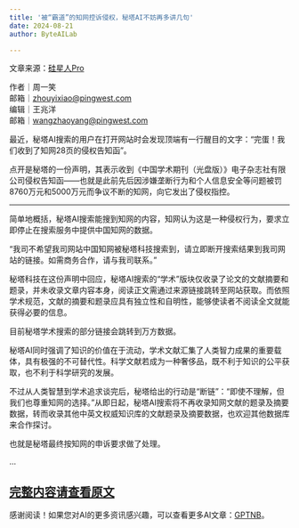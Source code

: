 ```yaml
---
title: '被“霸道”的知网控诉侵权，秘塔AI不妨再多讲几句'
date: 2024-08-21
author: ByteAILab

---
```


文章来源：[硅星人Pro](https://mp.weixin.qq.com/s/VomiRyAQi3wkMLD3rd8d6Q)

作者｜周一笑  
邮箱｜zhouyixiao@pingwest.com  
编辑｜王兆洋  
邮箱｜wangzhaoyang@pingwest.com

最近，秘塔AI搜索的用户在打开网站时会发现顶端有一行醒目的文字：“完蛋！我们收到了知网28页的侵权告知函”。

点开是秘塔的一份声明，其表示收到《中国学术期刊（光盘版）》电子杂志社有限公司侵权告知函——也就是此前先后因涉嫌垄断行为和个人信息安全等问题被罚8760万元和5000万元而争议不断的知网，向它发出了侵权指控。

---


简单地概括，秘塔AI搜索能搜到知网的内容，知网认为这是一种侵权行为，要求立即停止在搜索服务中提供中国知网的数据。

“我司不希望我司网站中国知网被秘塔科技搜索到，请立即断开搜索结果到我司网站的链接。如需商务合作，请与我司联系。”

秘塔科技在这份声明中回应，秘塔AI搜索的“学术”版块仅收录了论文的文献摘要和题录，并未收录文章内容本身，阅读正文需通过来源链接跳转至网站获取。而依照学术规范，文献的摘要和题录应具有独立性和自明性，能够使读者不阅读全文就能获得必要的信息。

目前秘塔学术搜索的部分链接会跳转到万方数据。

秘塔AI同时强调了知识的价值在于流动，学术文献汇集了人类智力成果的重要载体，具有极强的不可替代性。科学文献若成为一种奢侈品，既不利于知识的公平获取，也不利于科学研究的发展。

不过从人类智慧到学术追求谈完后，秘塔给出的行动是“断链”：“即使不理解，但我们也尊重知网的选择。”从即日起，秘塔AI搜索将不再收录知网文献的题录及摘要数据，转而收录其他中英文权威知识库的文献题录及摘要数据，也欢迎其他数据库来合作探讨。

也就是秘塔最终按知网的申诉要求做了处理。

...

[完整内容请查看原文](https://www.aixinzhijie.com/article/6846474)
---
感谢阅读！如果您对AI的更多资讯感兴趣，可以查看更多AI文章：[GPTNB](https://gptnb.com)。